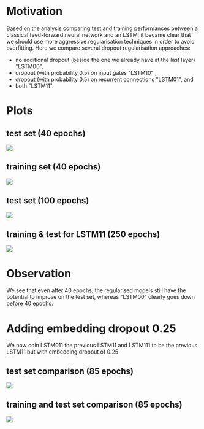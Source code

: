 # Motivation 

Based on the analysis comparing test and training performances between a classical feed-forward neural network and an LSTM, it became clear that we should use more aggressive regularisation techniques in order to avoid overfitting. Here we compare several dropout regularisation approaches: 
* no additional dropout (beside the one we already have at the last layer) "LSTM00", 
* dropout (with probability 0.5) on input gates "LSTM10" , 
* dropout (with probability 0.5) on recurrent connections "LSTM01", and
* both "LSTM11". 

# Plots
## test set (40 epochs)

![](https://raw.githubusercontent.com/giancarlok/mhc_experiments/master/Screen%20Shot%202016-09-07%20at%2016.02.58.png)

## training set (40 epochs)

![](https://raw.githubusercontent.com/giancarlok/mhc_experiments/master/Screen%20Shot%202016-09-07%20at%2016.03.07.png)

## test set (100 epochs)

![](https://raw.githubusercontent.com/giancarlok/mhc_experiments/master/Screen%20Shot%202016-09-08%20at%2010.30.27.png)

## training & test for LSTM11 (250 epochs)

![](https://raw.githubusercontent.com/giancarlok/mhc_experiments/master/Screen%20Shot%202016-09-08%20at%2011.49.43.png)

# Observation 

We see that even after 40 epochs, the regularised models still have the potential to improve on the test set, whereas "LSTM00" clearly goes down before 40 epochs. 


# Adding embedding dropout 0.25

We now coin LSTM011 the previous LSTM11 and LSTM111 to be the previous LSTM11 but with embedding dropout of 0.25

## test set comparison (85 epochs)
![](https://github.com/giancarlok/mhc_experiments/blob/master/Screen%20Shot%202016-09-08%20at%2013.38.11.png)

## training and test set comparison (85 epochs)

![](https://raw.githubusercontent.com/giancarlok/mhc_experiments/master/Screen%20Shot%202016-09-08%20at%2013.38.27.png)
